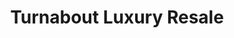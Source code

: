 ---
title: "Turnabout Luxury Resale"
url: /vancouver/turnabout-luxury-resale/
shop: Gebrauchtwaren
---